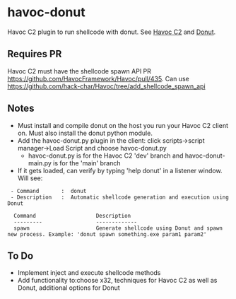 # havoc-donut
Havoc C2 plugin to run shellcode with donut.
See [Havoc C2](https://github.com/HavocFramework/Havoc) and [Donut](https://github.com/TheWover/donut).

## Requires PR
Havoc C2 must have the shellcode spawn API PR https://github.com/HavocFramework/Havoc/pull/435.
Can use https://github.com/hack-char/Havoc/tree/add_shellcode_spawn_api

## Notes
* Must install and compile donut on the host you run your Havoc C2 client on. Must also install the donut python module.
* Add the havoc-donut.py plugin in the client: click scripts->script manager->Load Script and choose havoc-donut.py
  * havoc-donut.py is for the Havoc C2 'dev' branch and havoc-donut-main.py is for the 'main' branch
* If it gets loaded, can verify by typing 'help donut' in a listener window. Will see:
```
 - Command       :  donut
 - Description   :  Automatic shellcode generation and execution using Donut

  Command                   Description      
  ---------                 -------------     
  spawn                     Generate shellcode using Donut and spawn new process. Example: 'donut spawn something.exe param1 param2'
```

## To Do
* Implement inject and execute shellcode methods
* Add functionality to:choose x32, techniques for Havoc C2 as well as Donut, additional options for Donut




